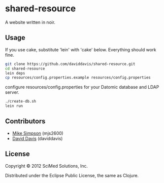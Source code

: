 # shared-resource

A website written in noir. 

## Usage

If you use cake, substitute 'lein' with 'cake' below. Everything should work fine.

```bash
git clone https://github.com/daviddavis/shared-resource.git
cd shared-resource
lein deps
cp resources/config.properties.example resources/config.properties
```
configure resources/config.properties for your Datomic database and LDAP server.
```bash
./create-db.sh
lein run
```

## Contributors

* [Mike Simpson](https://github.com/mjs2600) (mjs2600)
* [David Davis](https://github.com/daviddavis) (daviddavis)

## License

Copyright &copy; 2012 SciMed Solutions, Inc.

Distributed under the Eclipse Public License, the same as Clojure.

